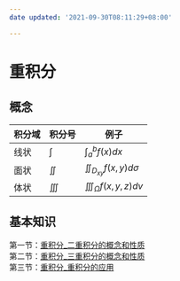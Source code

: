 ```yaml
---
date updated: '2021-09-30T08:11:29+08:00'

---
```


# 重积分

## 概念
| 积分域 | 积分号   | 例子                          |
| ------ | -------- | ----------------------------- |
| 线状   | $\int$   | $\int_a^bf(x)dx$              |
| 面状   | $\iint$  | $\iint_{D_{xy}}f(x,y)d\sigma$ |
| 体状   | $\iiint$ |  $\iiint_{\Omega}f(x,y,z)dv$                             |
## 基本知识

第一节：[重积分_二重积分的概念和性质](重积分_二重积分的概念和性质.md)\
第二节：[重积分_三重积分的概念和性质](重积分_三重积分的概念和性质.md)\
第三节：[重积分_重积分的应用](重积分_重积分的应用.md)
